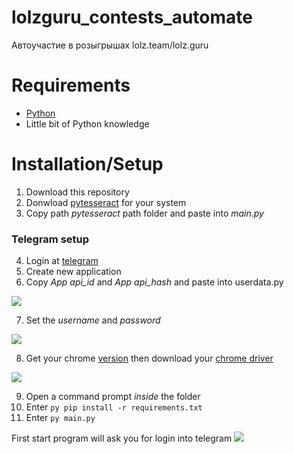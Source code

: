 # lolzguru_contests_automate
Автоучастие в розыгрышах lolz.team/lolz.guru

# Requirements
- [Python](https://www.python.org/downloads/)
- Little bit of Python knowledge


# Installation/Setup
1. Download this repository
2. Donwload [pytesseract](https://github.com/UB-Mannheim/tesseract/wiki) for your system
3. Copy path *pytesseract* path folder and paste into *main.py*
<imt src="https://i.imgur.com/n4mG01l.png">

### Telegram setup
4. Login at [telegram](https://my.telegram.org/apps)
5. Create new application
6. Copy *App api_id* and *App api_hash* and paste into userdata.py
<img src="https://i.imgur.com/FFWxp3E.png">

7. Set the *username* and *password*
<img src="https://i.imgur.com/CfHYm2Y.png">

8. Get your chrome [version](https://www.whatismybrowser.com/detect/what-version-of-chrome-do-i-have) then download your [chrome driver](https://chromedriver.chromium.org/downloads)
<img src="https://i.imgur.com/e4FJIS5.png">

9. Open a command prompt *inside* the folder
10. Enter `py pip install -r requirements.txt`
11. Enter `py main.py`

First start program will ask you for login into telegram
<img src="https://i.imgur.com/pYNihZF.png">






